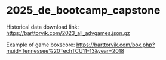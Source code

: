 # 2025_de_bootcamp_capstone

Historical data download link:
https://barttorvik.com/2023_all_advgames.json.gz

Example of game boxscore:
https://barttorvik.com/box.php?muid=Tennessee%20TechTCU11-13&year=2018
